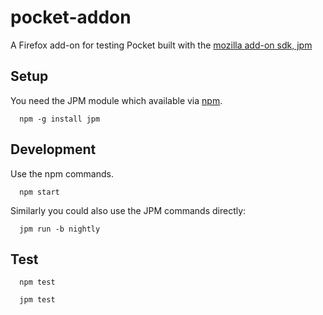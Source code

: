 # pocket-addon
A Firefox add-on for testing Pocket built with the [mozilla add-on sdk, jpm](https://github.com/mozilla/jpm/)

## Setup

You need the JPM module which available via [npm](http://npmjs.com/).

```
  npm -g install jpm
```

## Development

Use the npm commands.

```
  npm start
```

Similarly you could also use the JPM commands directly:

```
  jpm run -b nightly
```

## Test

```
  npm test
```

```
  jpm test
```
